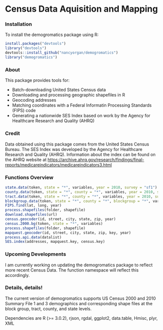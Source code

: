 # Census Data Aquisition and Mapping

### Installation

To install the demogromatics package using R:

```r
install.packages("devtools")
library("devtools")
devtools::install_github("nancyorgan/demogromatics")
library("demogromatics")
```

### About

This package provides tools for:
- Batch-downloading United States Census data
- Downloading and processing geographic shapefiles in R
- Geocoding addresses
- Matching coordinates with a Federal Informatin Processing Standards (FIPS) code
- Generating a nationwide SES Index based on work by the Agency for Healthcare Research and Quality (AHRQ)

### Credit

Data obtained using this package comes from the United States Census Bureau. The SES Index was developed by the Agency for Healthcare Research and Quality (AHRQ). Information about the index can be found on the AHRQ website at https://archive.ahrq.gov/research/findings/final-reports/medicareindicators/medicareindicators3.html 

### Functions Overview

```r
state.data(token, state = "*", variables, year = 2010, survey = "sf1")
county.data(token, state = "*", county = "*", variables, year = 2010, survey = "sf1")
tract.data(token, state = "*", county = "*", variables, year = 2010, survey = "sf1")
blockgroup.data(token, state = "*", county = "*", blockgroup = "*", variables, year = 2010, survey = "sf1")
FIPS.find(lat, long, year)
process.shapefiles(folder, shapefile)
download.shapefiles(url)
census.geocoder(id, street, city, state, zip, year)
census.2000.bg(token, state = "*", variables)
process.shapefiles(folder, shapefile)
mapquest.geocoder(id, street, city, state, zip, key, year)
process.api.data(datalist)
SES.index(addresses, mapquest.key, census.key)
```

### Upcoming Developments

I am currently working on updating the demogromatics package to reflect more recent Census Data. The function namespace will reflect this accordingly. 

### Details, details!
The current version of demogromatics supports US Census 2000 and 2010 Summary File 1 and 3 demographics and corresponding shape files at the block group, tract, county, and state levels.

Dependencies are R (>= 3.0.2), rjson, rgdal, ggplot2, data.table, Hmisc, plyr, XML
